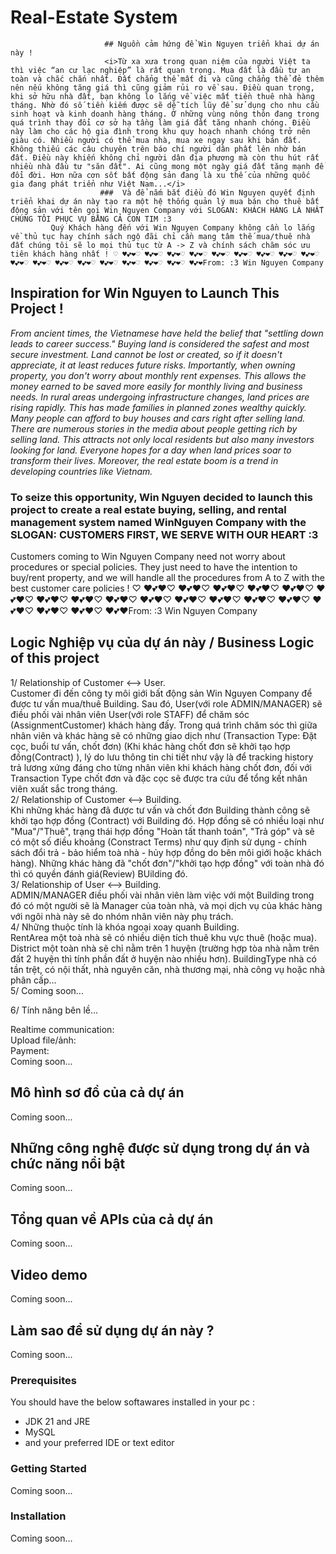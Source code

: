 # Real-Estate System

                         ## Nguồn cảm hứng để Win Nguyen triển khai dự án này !
                         <i>Từ xa xưa trong quan niệm của người Việt ta thì việc “an cư lạc nghiệp” là rất quan trọng. Mua đất là đầu tư an toàn và chắc chắn nhất. Đất chẳng thể mất đi và cũng chẳng thể đẻ thêm nên nếu không tăng giá thì cũng giảm rủi ro về sau. Điều quan trọng, khi sở hữu nhà đất, bạn không lo lắng về việc mất tiền thuê nhà hàng tháng. Nhờ đó số tiền kiếm được sẽ dễ tích lũy để sử dụng cho nhu cầu sinh hoạt và kinh doanh hàng tháng. Ở những vùng nông thôn đang trong quá trình thay đổi cơ sở hạ tầng làm giá đất tăng nhanh chóng. Điều này làm cho các hộ gia đình trong khu quy hoạch nhanh chóng trở nên giàu có. Nhiều người có thể mua nhà, mua xe ngay sau khi bán đất. Không thiếu các câu chuyên trên báo chí người dân phất lên nhờ bán đất. Điều này khiến không chỉ người dân địa phương mà còn thu hút rất nhiều nhà đầu tư "săn đất". Ai cũng mong một ngày giá đất tăng mạnh để đổi đời. Hơn nữa cơn sốt bất động sản đang là xu thế của những quốc gia đang phát triển như Việt Nam...</i>
                        ###  Và để nắm bắt điều đó Win Nguyen quyết định triển khai dự án này tạo ra một hệ thống quản lý mua bán cho thuê bất động sản với tên gọi Win Nguyen Company với SLOGAN: KHÁCH HÀNG LÀ NHẤT CHÚNG TÔI PHỤC VỤ BẰNG CẢ CON TIM :3
             Quý Khách hàng đến với Win Nguyen Company không cần lo lắng về thủ tục hay chính sách ngộ đãi chỉ cần mang tâm thế mua/thuê nhà đất chúng tôi sẽ lo mọi thủ tục từ A -> Z và chính sách chăm sóc ưu tiên khách hàng nhất ! ♡ ♥💕❤♡ ♥💕❤♡ ♥💕❤♡ ♥💕❤♡ ♥💕❤♡ ♥💕❤♡ ♥💕❤♡ ♥💕❤♡ ♥💕❤♡ ♥💕❤♡ ♥💕❤♡ ♥💕❤♡ ♥💕❤♡ ♥💕❤♡ ♥💕❤♡ ♥💕❤♡ ♥💕❤♡ ♥💕❤From: :3 Win Nguyen Company

## Inspiration for Win Nguyen to Launch This Project !
<i>From ancient times, the Vietnamese have held the belief that "settling down leads to career success." Buying land is considered the safest and most secure investment. Land cannot be lost or created, so if it doesn't appreciate, it at least reduces future risks. Importantly, when owning property, you don't worry about monthly rent expenses. This allows the money earned to be saved more easily for monthly living and business needs.
In rural areas undergoing infrastructure changes, land prices are rising rapidly. This has made families in planned zones wealthy quickly. Many people can afford to buy houses and cars right after selling land. There are numerous stories in the media about people getting rich by selling land. This attracts not only local residents but also many investors looking for land. Everyone hopes for a day when land prices soar to transform their lives. Moreover, the real estate boom is a trend in developing countries like Vietnam.</i>

### To seize this opportunity, Win Nguyen decided to launch this project to create a real estate buying, selling, and rental management system named WinNguyen Company with the SLOGAN: CUSTOMERS FIRST, WE SERVE WITH OUR HEART :3
Customers coming to Win Nguyen Company need not worry about procedures or special policies. They just need to have the intention to buy/rent property, and we will handle all the procedures from A to Z with the best customer care policies ! ♡ ♥💕❤♡ ♥💕❤♡ ♥💕❤♡ ♥💕❤♡ ♥💕❤♡ ♥💕❤♡ ♥💕❤♡ ♥💕❤♡ ♥💕❤♡ ♥💕❤♡ ♥💕❤♡ ♥💕❤♡ ♥💕❤♡ ♥💕❤♡ ♥💕❤♡ ♥💕❤♡ ♥💕❤♡ ♥💕❤From: :3 Win Nguyen Company

## Logic Nghiệp vụ của dự án này / Business Logic of this project
1/ Relationship of Customer <--> User.<br/>
Customer đi đến công ty môi giới bất động sản Win Nguyen Company để được tư vấn mua/thuê Building.
Sau đó, User(với role ADMIN/MANAGER) sẽ điều phối vài nhân viên User(với role STAFF) để chăm sóc (AssignmentCustomer) khách hàng đấy.
Trong quá trình chăm sóc thì giữa nhân viên và khác hàng sẽ có những giao dịch như (Transaction Type: Đặt cọc, buổi tư vấn, chốt đơn) (Khi khác hàng chốt đơn sẽ khởi tạo hợp đồng(Contract) ), lý do lưu thông tin chi tiết như vậy là để tracking history trả lương xứng đáng cho từng nhân viên khi khách hàng chốt đơn, đối với Transaction Type chốt đơn và đặc cọc sẽ được tra cứu để tổng kết nhân viên xuất sắc trong tháng.
<br/>
2/ Relationship of Customer <--> Building.<br/>
Khi những khác hàng đã được tư vấn và chốt đơn Building thành công sẽ khởi tạo hợp đồng (Contract) với Building đó.
Hợp đồng sẽ có nhiều loại như "Mua"/"Thuê", trạng thái hợp đồng "Hoàn tất thanh toán", "Trả góp" và sẽ có một số điều khoảng (Constract Terms) như quy định sử dụng - chính sách đổi trả - bảo hiểm toà nhà - hủy hợp đồng do bên môi giới hoặc khách hàng).
Những khác hàng đã "chốt đơn"/"khởi tạo hợp đồng" với toàn nhà đó thì có quyền đánh giá(Review) BUilding đó.<br/>
3/ Relationship of User <--> Building.<br/>
ADMIN/MANAGER điều phối vài nhân viên làm việc với một Building trong đó có một người sẽ là Manager của toàn nhà, và mọi dịch vụ của khác hàng với ngôi nhà này sẽ do nhóm nhân viên này phụ trách.
<br/>
4/ Những thuộc tính là khóa ngoại xoay quanh Building.<br/>
RentArea một toà nhà sẽ có nhiều diện tích thuê khu vực thuê (hoặc mua).
District một toàn nhà sẽ chỉ nằm trên 1 huyện (trường hợp tòa nhà nằm trên đất 2 huyện thì tính phần đất ở huyện nào nhiều hơn).
BuildingType nhà có tần trệt, có nội thất, nhà nguyên căn, nhà thương mại, nhà công vụ hoặc nhà phân cấp...<br/>
5/ Coming soon...<br/>

6/ Tính năng bên lề...<br/>

Realtime communication: <br/>
Upload file/ảnh:<br/>
Payment:<br/>
Coming soon...<br/>

## Mô hình sơ đồ của cả dự án 
Coming soon...

## Những công nghệ được sử dụng trong dự án và chức năng nổi bật
Coming soon...

## Tổng quan về APIs của cả dự án
Coming soon...

## Video demo
Coming soon...

## Làm sao để sử dụng dự án này ?
Coming soon...

### Prerequisites
  You should have the below softawares installed in your pc :
  * JDK 21 and JRE
  * MySQL
  * and your preferred IDE or text editor
### Getting Started
Coming soon...

### Installation
Coming soon...
